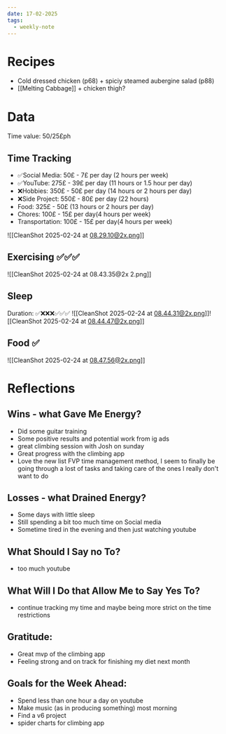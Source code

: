 ```yaml
---
date: 17-02-2025
tags:
  - weekly-note
---
```

# Recipes
- Cold dressed chicken (p68) + spiciy steamed aubergine salad (p88)
- [[Melting Cabbage]] + chicken thigh?
# Data
Time value: 50/25£ph
## Time Tracking
- ✅Social Media: 50£ - 7£ per day (2 hours per week)
- ✅YouTube: 275£ - 39£ per day (11 hours or 1.5 hour per day)
- ❌Hobbies: 350£ - 50£ per day (14 hours or 2 hours per day)
- ❌Side Project: 550£ - 80£ per day (22 hours)
- Food: 325£ - 50£ (13 hours or 2 hours per day)
- Chores: 100£ - 15£ per day(4 hours per week)
- Transportation: 100£ - 15£ per day(4 hours per week)

![[CleanShot 2025-02-24 at 08.29.10@2x.png]]

## Exercising ✅✅✅
![[CleanShot 2025-02-24 at 08.43.35@2x 2.png]]
## Sleep
Duration: ✅❌❌❌✅✅✅
![[CleanShot 2025-02-24 at 08.44.31@2x.png]]![[CleanShot 2025-02-24 at 08.44.47@2x.png]]
## Food ✅
![[CleanShot 2025-02-24 at 08.47.56@2x.png]]
# Reflections
## Wins - what Gave Me Energy?
- Did some guitar training
- Some positive results and potential work from ig ads
- great climbing session with Josh on sunday
- Great progress with the climbing app
- Love the new list FVP time management method, I seem to finally be going through a lost of tasks and taking care of the ones I really don't want to do
## Losses - what Drained Energy?
- Some days with little sleep
- Still spending a bit too much time on Social media
- Sometime tired in the evening and then just watching youtube
## What Should I Say no To?
- too much youtube
## What Will I Do that Allow Me to Say Yes To?
- continue tracking my time and maybe being more strict on the time restrictions
## Gratitude:
- Great mvp of the climbing app
- Feeling strong and on track for finishing my diet next month
## Goals for the Week Ahead:
- Spend less than one hour a day on youtube
- Make music (as in producing something) most morning
- Find a v6 project
- spider charts for climbing app